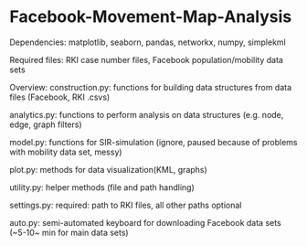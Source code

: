 # Facebook-Movement-Map-Analysis


Dependencies:
matplotlib, seaborn, pandas, networkx, numpy, simplekml

Required files:
RKI case number files, Facebook population/mobility data sets

Overview:
construction.py: functions for building data structures from data files (Facebook, RKI .csvs)

analytics.py:    functions to perform analysis on data structures (e.g. node, edge, graph filters)

model.py:        functions for SIR-simulation (ignore, paused because of problems with mobility data set, messy)

plot.py:         methods for data visualization(KML, graphs)

utility.py:      helper methods (file and path handling)

settings.py:     required: path to RKI files, all other paths optional

auto.py:         semi-automated keyboard for downloading Facebook data sets (~5-10~ min for main data sets)
